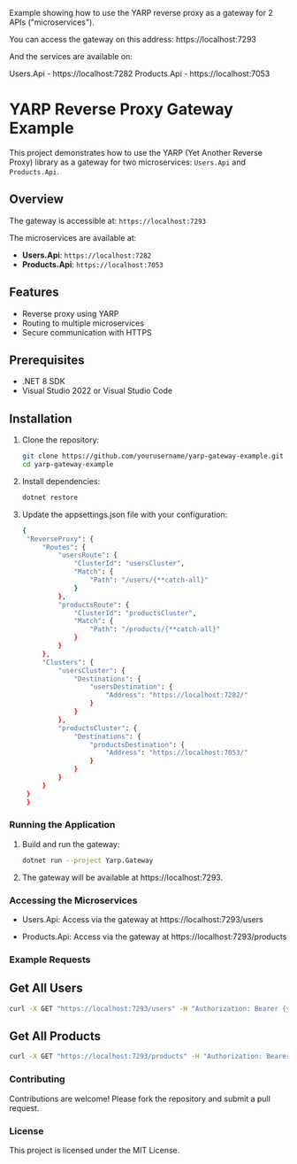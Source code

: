Example showing how to use the YARP reverse proxy as a gateway for 2 APIs ("microservices").

You can access the gateway on this address: https://localhost:7293

And the services are available on:

Users.Api - https://localhost:7282
Products.Api - https://localhost:7053

# YARP Reverse Proxy Gateway Example

This project demonstrates how to use the YARP (Yet Another Reverse Proxy) library as a gateway for two microservices: `Users.Api` and `Products.Api`.

## Overview

The gateway is accessible at: `https://localhost:7293`

The microservices are available at:
- **Users.Api**: `https://localhost:7282`
- **Products.Api**: `https://localhost:7053`

## Features

- Reverse proxy using YARP
- Routing to multiple microservices
- Secure communication with HTTPS

## Prerequisites

- .NET 8 SDK
- Visual Studio 2022 or Visual Studio Code

## Installation

1. Clone the repository:

   ```sh
   git clone https://github.com/yourusername/yarp-gateway-example.git
   cd yarp-gateway-example
2. Install dependencies:
    ```sh
   dotnet restore
3. Update the appsettings.json file with your configuration:
   ```sh
   {
    "ReverseProxy": {
        "Routes": {
            "usersRoute": {
                "ClusterId": "usersCluster",
                "Match": {
                    "Path": "/users/{**catch-all}"
                }
            },
            "productsRoute": {
                "ClusterId": "productsCluster",
                "Match": {
                    "Path": "/products/{**catch-all}"
                }
            }
        },
        "Clusters": {
            "usersCluster": {
                "Destinations": {
                    "usersDestination": { 
                        "Address": "https://localhost:7282/"
                    }
                }
            },
            "productsCluster": {
                "Destinations": {
                    "productsDestination": {
                        "Address": "https://localhost:7053/"
                    }
                }
            }
        }
    }
    }
### Running the Application
1. Build and run the gateway:   
   ```sh
   dotnet run --project Yarp.Gateway
2. The gateway will be available at https://localhost:7293.

### Accessing the Microservices
 - Users.Api: Access via the gateway at https://localhost:7293/users

 - Products.Api: Access via the gateway at https://localhost:7293/products

###  Example Requests

## Get All Users

```sh
curl -X GET "https://localhost:7293/users" -H "Authorization: Bearer {your_jwt_token}"
```

## Get All Products

```sh
curl -X GET "https://localhost:7293/products" -H "Authorization: Bearer {your_jwt_token}"
```
### Contributing
Contributions are welcome! Please fork the repository and submit a pull request.

### License
This project is licensed under the MIT License.